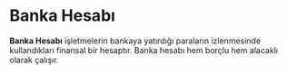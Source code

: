 
# Banka Hesabı 

 **Banka Hesabı** işletmelerin bankaya yatırdığı paraların izlenmesinde kullandıkları finansal bir hesaptır. 
 Banka hesabı hem borçlu hem alacaklı olarak çalışır.